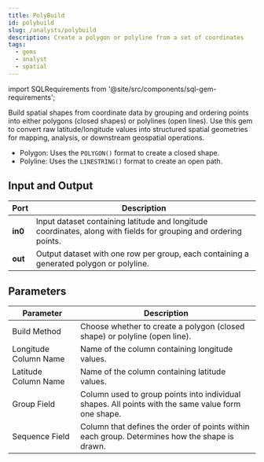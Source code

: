 ```yaml
---
title: PolyBuild
id: polybuild
slug: /analysts/polybuild
description: Create a polygon or polyline from a set of coordinates
tags:
  - gems
  - analyst
  - spatial
---
```


import SQLRequirements from '@site/src/components/sql-gem-requirements';

<SQLRequirements
  execution_engine="SQL Warehouse"
  sql_package_name="ProphecyDatabricksSqlSpatial"
  sql_package_version="0.0.2+"
/>

Build spatial shapes from coordinate data by grouping and ordering points into either polygons (closed shapes) or polylines (open lines). Use this gem to convert raw latitude/longitude values into structured spatial geometries for mapping, analysis, or downstream geospatial operations.

- Polygon: Uses the `POLYGON()` format to create a closed shape.
- Polyline: Uses the `LINESTRING()` format to create an open path.

## Input and Output

| Port    | Description                                                                                                      |
| ------- | ---------------------------------------------------------------------------------------------------------------- |
| **in0** | Input dataset containing latitude and longitude coordinates, along with fields for grouping and ordering points. |
| **out** | Output dataset with one row per group, each containing a generated polygon or polyline.                          |

## Parameters

| Parameter             | Description                                                                                        |
| --------------------- | -------------------------------------------------------------------------------------------------- |
| Build Method          | Choose whether to create a polygon (closed shape) or polyline (open line).                         |
| Longitude Column Name | Name of the column containing longitude values.                                                    |
| Latitude Column Name  | Name of the column containing latitude values.                                                     |
| Group Field           | Column used to group points into individual shapes. All points with the same value form one shape. |
| Sequence Field        | Column that defines the order of points within each group. Determines how the shape is drawn.      |
